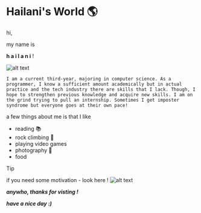 # Hailani's World  🌎

hi, 

my name is 
    
**h a i l a n i** ! 


![alt text](me.jpg)


    I am a current third-year, majoring in computer science. As a programmer, I know a sufficient amount academically but in actual practice and the tech industry there are skills that I lack. Though, I hope to strengthen previous knowledge and acquire new skills. I am on the grind trying to pull an internship. Sometimes I get imposter syndrome but everyone goes at their own pace! 

a few things about me is that I like
- reading 📚
- rock climbing 🧗
- playing video games
- photography 📸
- food




>[!TIP]
>  if you need some motivation - look here ! ![alt text](image-3.png)


***anywho, thanks for visting !***

***have a nice day :)***
